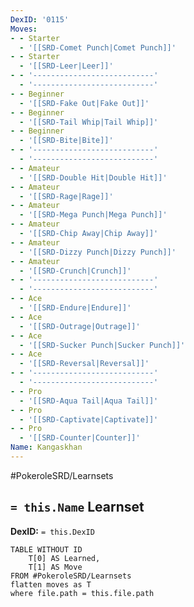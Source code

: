 ```yaml
---
DexID: '0115'
Moves:
- - Starter
  - '[[SRD-Comet Punch|Comet Punch]]'
- - Starter
  - '[[SRD-Leer|Leer]]'
- - '---------------------------'
  - '---------------------------'
- - Beginner
  - '[[SRD-Fake Out|Fake Out]]'
- - Beginner
  - '[[SRD-Tail Whip|Tail Whip]]'
- - Beginner
  - '[[SRD-Bite|Bite]]'
- - '---------------------------'
  - '---------------------------'
- - Amateur
  - '[[SRD-Double Hit|Double Hit]]'
- - Amateur
  - '[[SRD-Rage|Rage]]'
- - Amateur
  - '[[SRD-Mega Punch|Mega Punch]]'
- - Amateur
  - '[[SRD-Chip Away|Chip Away]]'
- - Amateur
  - '[[SRD-Dizzy Punch|Dizzy Punch]]'
- - Amateur
  - '[[SRD-Crunch|Crunch]]'
- - '---------------------------'
  - '---------------------------'
- - Ace
  - '[[SRD-Endure|Endure]]'
- - Ace
  - '[[SRD-Outrage|Outrage]]'
- - Ace
  - '[[SRD-Sucker Punch|Sucker Punch]]'
- - Ace
  - '[[SRD-Reversal|Reversal]]'
- - '---------------------------'
  - '---------------------------'
- - Pro
  - '[[SRD-Aqua Tail|Aqua Tail]]'
- - Pro
  - '[[SRD-Captivate|Captivate]]'
- - Pro
  - '[[SRD-Counter|Counter]]'
Name: Kangaskhan
---
```


#PokeroleSRD/Learnsets

## `= this.Name` Learnset

**DexID:** `= this.DexID`

```dataview
TABLE WITHOUT ID
    T[0] AS Learned,
    T[1] AS Move
FROM #PokeroleSRD/Learnsets
flatten moves as T
where file.path = this.file.path
```
